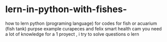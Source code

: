 # lern-in-python-with-fishes-
how to lern  python (programing language) for codes for fish  or acuarium  (fish tank) purpse example curapeces and felix smart health cam   you need a lot of knowledge for a  1 proyect , i try to solve questions  o  lern  
